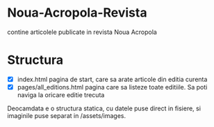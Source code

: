 # Noua-Acropola-Revista
contine articolele publicate in revista Noua Acropola

# Structura

* [x] index.html pagina de start, care sa arate articole din editia curenta
* [x] pages/all_editions.html pagina care sa listeze toate editiile. Sa poti naviga la oricare editie trecuta

Deocamdata e o structura statica, cu datele puse direct in fisiere, si imaginile puse separat in /assets/images.
